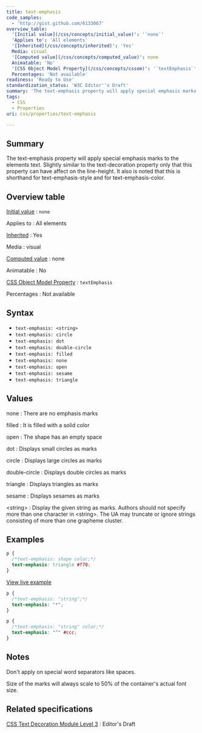 ```yaml
---
title: text-emphasis
code_samples:
  - 'http://gist.github.com/6133067'
overview_table:
  '[Initial value](/css/concepts/initial_value)': '`none`'
  'Applies to': 'All elements'
  '[Inherited](/css/concepts/inherited)': 'Yes'
  Media: visual
  '[Computed value](/css/concepts/computed_value)': none
  Animatable: 'No'
  '[CSS Object Model Property](/css/concepts/cssom)': '`textEmphasis`'
  Percentages: 'Not available'
readiness: 'Ready to Use'
standardization_status: 'W3C Editor''s Draft'
summary: 'The text-emphasis property will apply special emphasis marks to the elements text. Slightly similar to the text-decoration property only that this property can have affect on the line-height. It also is noted that this is shorthand for text-emphasis-style and for text-emphasis-color.'
tags:
  - CSS
  - Properties
uri: css/properties/text-emphasis

---
```

## <span>Summary</span>

The text-emphasis property will apply special emphasis marks to the elements text. Slightly similar to the text-decoration property only that this property can have affect on the line-height. It also is noted that this is shorthand for text-emphasis-style and for text-emphasis-color.

## <span>Overview table</span>

[Initial value](/css/concepts/initial_value)
:   `none`

Applies to
:   All elements

[Inherited](/css/concepts/inherited)
:   Yes

Media
:   visual

[Computed value](/css/concepts/computed_value)
:   none

Animatable
:   No

[CSS Object Model Property](/css/concepts/cssom)
:   `textEmphasis`

Percentages
:   Not available

## <span>Syntax</span>

-   `text-emphasis: <string>`
-   `text-emphasis: circle`
-   `text-emphasis: dot`
-   `text-emphasis: double-circle`
-   `text-emphasis: filled`
-   `text-emphasis: none`
-   `text-emphasis: open`
-   `text-emphasis: sesame`
-   `text-emphasis: triangle`

## <span>Values</span>

none
:   There are no emphasis marks

filled
:   It is filled with a solid color

open
:   The shape has an empty space

dot
:   Displays small circles as marks

circle
:   Displays large circles as marks

double-circle
:   Displays double circles as marks

triangle
:   Displays triangles as marks

sesame
:   Displays sesames as marks

\<string\>
:   Display the given string as marks. Authors should not specify more than one character in \<string\>. The UA may truncate or ignore strings consisting of more than one grapheme cluster.

## <span>Examples</span>

``` css
p {
  /*text-emphasis: shape color;*/
  text-emphasis: triangle #f70;
}
```

[View live example](http://code.webplatform.org/gist/6133067)

``` css
p {
  /*text-emphasis: "string";*/
  text-emphasis: "*";
}
```

``` css
p {
  /*text-emphasis: "string" color;*/
  text-emphasis: "^" #ccc;
}
```

## <span>Notes</span>

Don't apply on special word separators like spaces.

Size of the marks will always scale to 50% of the container's actual font size.

## <span>Related specifications</span>

[CSS Text Decoration Module Level 3](http://dev.w3.org/csswg/css-text-decor-3/#emphasis-marks)
:   Editor's Draft
